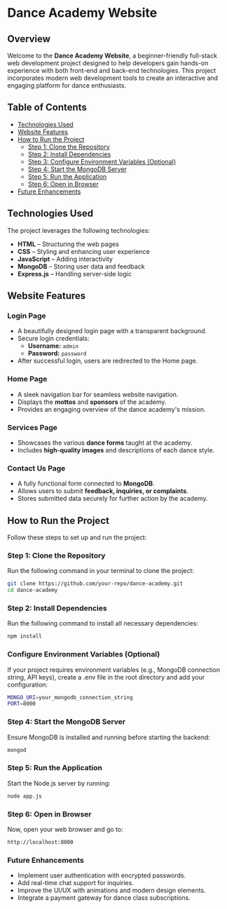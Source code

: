 # Dance Academy Website  

## Overview  
Welcome to the **Dance Academy Website**, a beginner-friendly full-stack web development project designed to help developers gain hands-on experience with both front-end and back-end technologies. This project incorporates modern web development tools to create an interactive and engaging platform for dance enthusiasts.  

## Table of Contents  
- [Technologies Used](#technologies-used)  
- [Website Features](#website-features)  
- [How to Run the Project](#how-to-run-the-project)  
  - [Step 1: Clone the Repository](#step-1-clone-the-repository)  
  - [Step 2: Install Dependencies](#step-2-install-dependencies)  
  - [Step 3: Configure Environment Variables (Optional)](#step-3-configure-environment-variables-optional)  
  - [Step 4: Start the MongoDB Server](#step-4-start-the-mongodb-server)  
  - [Step 5: Run the Application](#step-5-run-the-application)  
  - [Step 6: Open in Browser](#step-6-open-in-browser)  
- [Future Enhancements](#future-enhancements)  

## Technologies Used  
The project leverages the following technologies:  
- **HTML** – Structuring the web pages  
- **CSS** – Styling and enhancing user experience  
- **JavaScript** – Adding interactivity  
- **MongoDB** – Storing user data and feedback  
- **Express.js** – Handling server-side logic  

## Website Features  

### Login Page  
- A beautifully designed login page with a transparent background.  
- Secure login credentials:  
  - **Username:** `admin`  
  - **Password:** `password`  
- After successful login, users are redirected to the Home page.  

### Home Page  
- A sleek navigation bar for seamless website navigation.  
- Displays the **mottos** and **sponsors** of the academy.  
- Provides an engaging overview of the dance academy's mission.  

### Services Page  
- Showcases the various **dance forms** taught at the academy.  
- Includes **high-quality images** and descriptions of each dance style.  

### Contact Us Page  
- A fully functional form connected to **MongoDB**.  
- Allows users to submit **feedback, inquiries, or complaints**.  
- Stores submitted data securely for further action by the academy.  

## How to Run the Project  

Follow these steps to set up and run the project:  

### Step 1: Clone the Repository  
Run the following command in your terminal to clone the project:  

```sh  
git clone https://github.com/your-repo/dance-academy.git
cd dance-academy
```

### Step 2: Install Dependencies  
Run the following command to install all necessary dependencies:  

```sh
npm install
```

###  Configure Environment Variables (Optional)
If your project requires environment variables (e.g., MongoDB connection string, API keys), create a .env file in the root directory and add your configuration:

```sh
MONGO_URI=your_mongodb_connection_string
PORT=8000
```

###  Step 4: Start the MongoDB Server
Ensure MongoDB is installed and running before starting the backend:

```sh
mongod
```

###  Step 5: Run the Application
Start the Node.js server by running:

```sh
node app.js
```

###  Step 6: Open in Browser
Now, open your web browser and go to:

```sh
http://localhost:8000
```

### Future Enhancements
- Implement user authentication with encrypted passwords.  
- Add real-time chat support for inquiries.
- Improve the UI/UX with animations and modern design elements.
- Integrate a payment gateway for dance class subscriptions.
